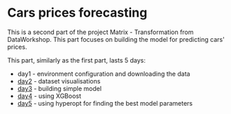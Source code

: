 # Cars prices forecasting

This is a second part of the project Matrix - Transformation from DataWorkshop. This part focuses on building the model for predicting cars' prices.

This part, similarly as the first part, lasts 5 days:

* day1 - environment configuration and downloading the data
* [day2](day2_visualisation.ipynb) - dataset visualisations
* [day3](day3_simple_model.ipynb) - building simple model
* [day4](day4_xgboost.ipynb) - using XGBoost
* [day5](day5_hyperopt.ipynb) - using hyperopt for finding the best model parameters
